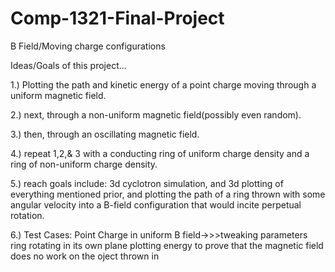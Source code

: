 # Comp-1321-Final-Project

B Field/Moving charge configurations 

Ideas/Goals of this project...

1.) Plotting the path and kinetic energy of a point charge moving through a uniform magnetic field. 

2.) next, through a non-uniform magnetic field(possibly even random). 

3.) then, through an oscillating magnetic field. 

4.) repeat 1,2,& 3 with a conducting ring of uniform charge density and a ring of non-uniform charge density. 

5.) reach goals include: 3d cyclotron simulation, and 3d plotting of everything mentioned prior, and plotting the path of a ring thrown with some angular velocity into a B-field configuration that would incite perpetual rotation.   

6.) Test Cases: 
    Point Charge in uniform B field->>>tweaking parameters 
    ring rotating in its own plane 
    plotting energy to prove that the magnetic field does no work on the oject thrown in
    
